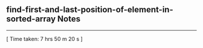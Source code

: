<h2>find-first-and-last-position-of-element-in-sorted-array Notes</h2><hr>[ Time taken: 7 hrs 50 m 20 s ]